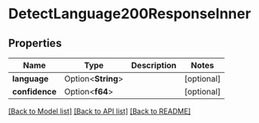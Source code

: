 # DetectLanguage200ResponseInner

## Properties

Name | Type | Description | Notes
------------ | ------------- | ------------- | -------------
**language** | Option<**String**> |  | [optional]
**confidence** | Option<**f64**> |  | [optional]

[[Back to Model list]](../README.md#documentation-for-models) [[Back to API list]](../README.md#documentation-for-api-endpoints) [[Back to README]](../README.md)


